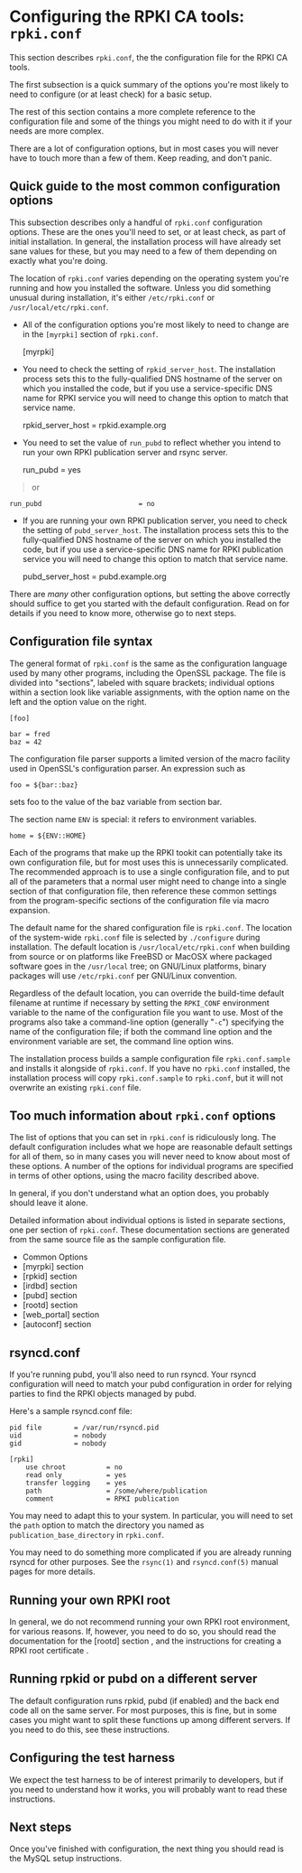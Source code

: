 # Configuring the RPKI CA tools: `rpki.conf`

This section describes `rpki.conf`, the the configuration file for the RPKI CA
tools.

The first subsection is a quick summary of the options you're most likely to
need to configure (or at least check) for a basic setup.

The rest of this section contains a more complete reference to the
configuration file and some of the things you might need to do with it if your
needs are more complex.

There are a lot of configuration options, but in most cases you will never
have to touch more than a few of them. Keep reading, and don't panic.

## Quick guide to the most common configuration options

This subsection describes only a handful of `rpki.conf` configuration options.
These are the ones you'll need to set, or at least check, as part of initial
installation. In general, the installation process will have already set sane
values for these, but you may need to a few of them depending on exactly what
you're doing.

The location of `rpki.conf` varies depending on the operating system you're
running and how you installed the software. Unless you did something unusual
during installation, it's either `/etc/rpki.conf` or
`/usr/local/etc/rpki.conf`.

  * All of the configuration options you're most likely to need to change are in the `[myrpki]` section of `rpki.conf`. 

    [myrpki]

  * You need to check the setting of `rpkid_server_host`. The installation process sets this to the fully-qualified DNS hostname of the server on which you installed the code, but if you use a service-specific DNS name for RPKI service you will need to change this option to match that service name. 

    rpkid_server_host               = rpkid.example.org

  * You need to set the value of `run_pubd` to reflect whether you intend to run your own RPKI publication server and rsync server. 

    run_pubd                        = yes

> or

    run_pubd                        = no

  * If you are running your own RPKI publication server, you need to check the setting of `pubd_server_host`. The installation process sets this to the fully-qualified DNS hostname of the server on which you installed the code, but if you use a service-specific DNS name for RPKI publication service you will need to change this option to match that service name. 

    pubd_server_host                = pubd.example.org

There are _many_ other configuration options, but setting the above correctly
should suffice to get you started with the default configuration. Read on for
details if you need to know more, otherwise go to next steps.

## Configuration file syntax

The general format of `rpki.conf` is the same as the configuration language
used by many other programs, including the OpenSSL package. The file is
divided into "sections", labeled with square brackets; individual options
within a section look like variable assignments, with the option name on the
left and the option value on the right.

    [foo]

    bar = fred
    baz = 42

The configuration file parser supports a limited version of the macro facility
used in OpenSSL's configuration parser. An expression such as

    foo = ${bar::baz}

sets foo to the value of the baz variable from section bar.

The section name `ENV` is special: it refers to environment variables.

    home = ${ENV::HOME}

Each of the programs that make up the RPKI tookit can potentially take its own
configuration file, but for most uses this is unnecessarily complicated. The
recommended approach is to use a single configuration file, and to put all of
the parameters that a normal user might need to change into a single section
of that configuration file, then reference these common settings from the
program-specific sections of the configuration file via macro expansion.

The default name for the shared configuration file is `rpki.conf`. The
location of the system-wide `rpki.conf` file is selected by `./configure`
during installation. The default location is `/usr/local/etc/rpki.conf` when
building from source or on platforms like FreeBSD or MacOSX where packaged
software goes in the `/usr/local` tree; on GNU/Linux platforms, binary
packages will use `/etc/rpki.conf` per GNU/Linux convention.

Regardless of the default location, you can override the build-time default
filename at runtime if necessary by setting the `RPKI_CONF` environment
variable to the name of the configuration file you want to use. Most of the
programs also take a command-line option (generally "`-c`") specifying the
name of the configuration file; if both the command line option and the
environment variable are set, the command line option wins.

The installation process builds a sample configuration file `rpki.conf.sample`
and installs it alongside of `rpki.conf`. If you have no `rpki.conf`
installed, the installation process will copy `rpki.conf.sample` to
`rpki.conf`, but it will not overwrite an existing `rpki.conf` file.

## Too much information about `rpki.conf` options

The list of options that you can set in `rpki.conf` is ridiculously long. The
default configuration includes what we hope are reasonable default settings
for all of them, so in many cases you will never need to know about most of
these options. A number of the options for individual programs are specified
in terms of other options, using the macro facility described above.

In general, if you don't understand what an option does, you probably should
leave it alone.

Detailed information about individual options is listed in separate sections,
one per section of `rpki.conf`. These documentation sections are generated
from the same source file as the sample configuration file.

  * Common Options 
  * [myrpki] section 
  * [rpkid] section 
  * [irdbd] section 
  * [pubd] section 
  * [rootd] section 
  * [web_portal] section 
  * [autoconf] section 

## rsyncd.conf

If you're running pubd, you'll also need to run rsyncd. Your rsyncd
configuration will need to match your pubd configuration in order for relying
parties to find the RPKI objects managed by pubd.

Here's a sample rsyncd.conf file:

    pid file        = /var/run/rsyncd.pid
    uid             = nobody
    gid             = nobody

    [rpki]
        use chroot          = no
        read only           = yes
        transfer logging    = yes
        path                = /some/where/publication
        comment             = RPKI publication

You may need to adapt this to your system. In particular, you will need to set
the `path` option to match the directory you named as
`publication_base_directory` in `rpki.conf`.

You may need to do something more complicated if you are already running
rsyncd for other purposes. See the `rsync(1)` and `rsyncd.conf(5)` manual
pages for more details.

## Running your own RPKI root

In general, we do not recommend running your own RPKI root environment, for
various reasons. If, however, you need to do so, you should read  the
documentation for the [rootd] section , and  the instructions for creating a
RPKI root certificate .

## Running rpkid or pubd on a different server

The default configuration runs rpkid, pubd (if enabled) and the back end code
all on the same server. For most purposes, this is fine, but in some cases you
might want to split these functions up among different servers. If you need to
do this, see these instructions.

## Configuring the test harness

We expect the test harness to be of interest primarily to developers, but if
you need to understand how it works, you will probably want to read these
instructions.

## Next steps

Once you've finished with configuration, the next thing you should read is the
MySQL setup instructions.

